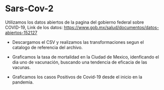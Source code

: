 # Sars-Cov-2

Utilizamos los datos abiertos de la pagina del gobierno federal sobre COVID-19, Link de los datos: https://www.gob.mx/salud/documentos/datos-abiertos-152127

 - Descargamos el CSV y realizamos las transformaciones segun el catalogo de referencia del archivo.


 - Graficamos la tasa de mortalidad en la Ciudad de Mexico, idenficando el dia uno de vacunación, buscando una tendencia de eficacia de las vacunas.


 - Graficamos los casos Positivos de Covid-19 desde el inicio en la pandemia.   
